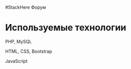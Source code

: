 #StackHere
Форум
# Используемые технологии
<p>
  <p>PHP, MySQL</p>
   <p>HTML, CSS, Bootstrap</p>
    <p>JavaScript</p>
</p>
